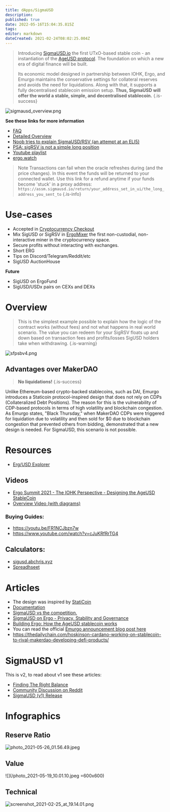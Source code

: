 ```yaml
---
title: dApps/SigmaUSD
description: 
published: true
date: 2022-05-16T15:04:35.815Z
tags: 
editor: markdown
dateCreated: 2021-02-24T08:02:25.004Z
---
```


> Introducing [SigmaUSD.io](https://sigmausd.io/#/) the first UTxO-based stable coin - an instantiation of the [AgeUSD protocol](https://github.com/Emurgo/age-usd). The foundation on which a new era of digital finance will be built.
>
>Its economic model designed in partnership between IOHK, Ergo, and Emurgo maintains the conservative settings for collateral reserves and avoids the need for liquidations. Along with that, it supports a fully decentralised stablecoin emission setup. **Thus, SigmaUSD will offer the world a stable, simple, and decentralised stablecoin.**
{.is-success}

![sigmausd_overview.png](/sigmausd_overview.png)

**See these links for more information**
- [FAQ](/SigmaUSD/FAQ)
- [Detailed Overview](/SigmaUSD/Overview)
- [Noob tries to explain SigmaUSD/RSV (an attempt at an ELI5)](https://www.reddit.com/r/ergonauts/comments/nhjc1f/noob_tries_to_explain_sigmausdrsv_an_attempt_at/)
- [PSA: sigRSV is not a simple long position](https://www.reddit.com/r/ergonauts/comments/prxpag/psa_sigrsv_is_not_a_simple_long_position/)
- [Youtube playlist](https://www.youtube.com/playlist?list=PL8-KVrs6vXLSu_rLQV5-Pu8389_PLd06q)
- [ergo.watch](https://ergo.watch/sigmausd)

> Note  Transactions can fail when the oracle refreshes during (and the price changes). In this event the funds will be returned to your connected wallet.  Use this link for a refund anytime if your funds become 'stuck' in a proxy address:  `https://assm.sigmausd.io/return/your_address_set_in_ui/the_long_address_you_sent_to`
{.is-info}



# Use-cases
- Accepted in [Cryptocurrency Checkout](https://cryptocurrencycheckout.com/coin/sigmausd) 
- Mix SigUSD or SigRSV in [ErgoMixer](/ErgoMixer) the first non-custodial, non-interactive miner in the cryptocurrency space.
- Secure profits without interacting with exchanges.
- Short ERG
- Tips on Discord/Telegram/Reddit/etc
- SigUSD AuctionHouse


**Future**
- SigUSD on ErgoFund 
- SigUSD/USDx pairs on CEXs and DEXs


# Overview

> This is the simplest example possible to explain how the logic of the contract works (without fees) and not what happens in real world scenario. The value you can redeem for your SigRSV floats up and down based on transaction fees and profits/losses SigUSD holders take when withdrawing.
{.is-warning}

![sfpsbv4.png](/sfpsbv4.png)


## Advantages over MakerDAO
> **No liquidations!**
{.is-success}

Unlike Ethereum-based crypto-backed stablecoins, such as DAI, Emurgo introduces a Staticoin protocol-inspired design that does not rely on CDPs (Collateralized Debt Positions). The reason for this is the vulnerability of CDP-based protocols in terms of high volatility and blockchain congestion. As Emurgo states, "Black Thursday," when MakerDAO CDPs were triggered for liquidation due to volatility and then sold for $0 due to blockchain congestion that prevented others from bidding, demonstrated that a new design is needed. For SigmaUSD, this scenario is not possible.



# Resources
- [Erg/USD Explorer](https://explorer.ergoplatform.com/en/oracle-pool-state/ergusd) 



##  Videos
- [Ergo Summit 2021 - The IOHK Perspective - Designing the AgeUSD StableCoin](https://youtu.be/zG-rxMCDIa0?t=9247)
- [Overview Video (with diagrams)](https://www.youtube.com/watch?v=O3hPEp3tzoU)


### Buying Guides:
- https://youtu.be/FR1NCJbzn7w
- https://www.youtube.com/watch?v=cJuKRfRrTG4

## Calculators:
- [sigusd.abchris.xyz](https://sigusd.abchris.xyz/)
- [Spreadhseet](https://docs.google.com/spreadsheets/d/1_lX0FrkIpNHmpMNKWrhhJpC93Wt5wco8oKlf-Wef9fw/edit?usp=sharing)

# Articles

- The design was inspired by [StatiCoin](http://staticoin.com/whitepaper.pdf)
- [Documentation](https://github.com/Emurgo/age-usd)
- [SigmaUSD vs the competition.](https://curiaregiscrypto.medium.com/sigmausd-vs-the-competition-e70b23fe37a3)
- [SigmaUSD on Ergo - Privacy, Stability and Governance](https://curiaregiscrypto.medium.com/sigmausd-on-ergo-a36e0cdff743)
- [Building Ergo: How the AgeUSD stablecoin works](https://ergoplatform.org/en/blog/2021-02-05-building-ergo-how-the-ageusd-stablecoin-works/)
- You can read the official [Emurgo announcement blog post here](https://ergoplatform.org/en/blog/2021_02_26-sigmausd-released/)
- https://thedailychain.com/hoskinson-cardano-working-on-stablecoin-to-rival-makerdao-developing-defi-products/

# SigmaUSD v1

This is v2, to read about v1 see these articles:

- [Finding The Right Balance](https://ergoplatform.org/en/blog/2021_03_04-finding-right-balance/)
- [Community Discussion on Reddit](https://www.reddit.com/r/ergonauts/comments/lx7an4/sigmausd_dao_bank_is_a_complex_beast_highlevel/gpr96fq/?context=3)
- [SigmaUSD (v1) Release](https://ergoplatform.org/en/blog/2021_02_26-sigmausd-released/)





# Infographics
## Reserve Ratio
![photo_2021-05-26_01.56.49.jpeg](/photo_2021-05-26_01.56.49.jpeg)

## Value
![](/photo_2021-05-19_10.01.10.jpeg =600x600)

## Technical

![screenshot_2021-02-25_at_19.14.01.png](/screenshot_2021-02-25_at_19.14.01.png)

